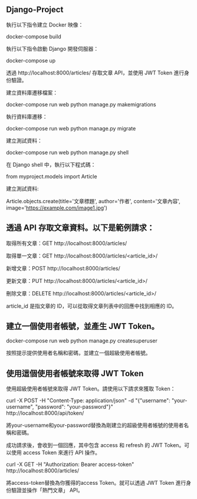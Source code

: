 ## Django-Project
執行以下指令建立 Docker 映像：

docker-compose build

執行以下指令啟動 Django 開發伺服器：

docker-compose up

透過 http://localhost:8000/articles/ 存取文章 API，並使用 JWT Token 進行身份驗證。


建立資料庫遷移檔案：

docker-compose run web python manage.py makemigrations

執行資料庫遷移：

docker-compose run web python manage.py migrate

建立測試資料：

docker-compose run web python manage.py shell

在 Django shell 中，執行以下程式碼：

from myproject.models import Article

建立測試資料:

Article.objects.create(title='文章標題', author='作者', content='文章內容', image='https://example.com/image1.jpg')

## 透過 API 存取文章資料。以下是範例請求：

取得所有文章：GET http://localhost:8000/articles/

取得單一文章：GET http://localhost:8000/articles/<article_id>/

新增文章：POST http://localhost:8000/articles/

更新文章：PUT http://localhost:8000/articles/<article_id>/

刪除文章：DELETE http://localhost:8000/articles/<article_id>/

article_id 是指文章的 ID，可以從取得文章列表中的回應中找到相應的 ID。

## 建立一個使用者帳號，並產生 JWT Token。

docker-compose run web python manage.py createsuperuser

按照提示提供使用者名稱和密碼，並建立一個超級使用者帳號。

## 使用這個使用者帳號來取得 JWT Token

使用超級使用者帳號來取得 JWT Token。請使用以下請求來獲取 Token：

curl -X POST -H "Content-Type: application/json" -d "{\"username\": \"your-username\", \"password\": \"your-password\"}" http://localhost:8000/api/token/

將your-username和your-password替換為剛建立的超級使用者帳號的使用者名稱和密碼。

成功請求後，會收到一個回應，其中包含 access 和 refresh 的 JWT Token。可以使用 access Token 來進行 API 操作。

curl -X GET -H "Authorization: Bearer access-token" http://localhost:8000/articles/

將access-token替換為你獲得的access Token。就可以透過 JWT Token 進行身份驗證並操作「熱門文章」 API。
